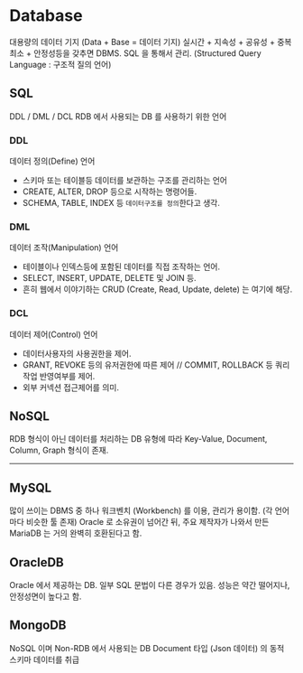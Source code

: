 # Database
  대용량의 데이터 기지 (Data + Base = 데이터 기지)
  실시간 + 지속성 + 공유성 + 중복최소 + 안정성등을 갖추면 DBMS. 
  SQL 을 통해서 관리. (Structured Query Language : 구조적 질의 언어)


## SQL
  DDL / DML / DCL
  RDB 에서 사용되는 DB 를 사용하기 위한 언어

### DDL
  데이터 정의(Define) 언어
  
  - 스키마 또는 테이블등 데이터를 보관하는 구조를 관리하는 언어
  - CREATE, ALTER, DROP 등으로 시작하는 명령어들.
  - SCHEMA, TABLE, INDEX 등 `데이터구조를 정의`한다고 생각.

### DML
  데이터 조작(Manipulation) 언어
  
  - 테이블이나 인덱스등에 포함된 데이터를 직접 조작하는 언어.
  - SELECT, INSERT, UPDATE, DELETE 및 JOIN 등.
  - 흔히 웹에서 이야기하는 CRUD (Create, Read, Update, delete) 는 여기에 해당.
  
### DCL
  데이터 제어(Control) 언어

  - 데이터사용자의 사용권한을 제어.
  - GRANT, REVOKE 등의 유저권한에 따른 제어 // COMMIT, ROLLBACK 등 쿼리작업 반영여부를 제어.
  - 외부 커넥션 접근제어를 의미.

## NoSQL
  RDB 형식이 아닌 데이터를 처리하는 DB
  유형에 따라 Key-Value, Document, Column, Graph 형식이 존재.

-----


## MySQL
  많이 쓰이는 DBMS 중 하나
  워크벤치 (Workbench) 를 이용, 관리가 용이함. (각 언어마다 비슷한 툴 존재)
  Oracle 로 소유권이 넘어간 뒤, 주요 제작자가 나와서 만든 MariaDB 는 거의 완벽히 호환된다고 함.

## OracleDB
  Oracle 에서 제공하는 DB. 일부 SQL 문법이 다른 경우가 있음.
  성능은 약간 떨어지나, 안정성면이 높다고 함.

## MongoDB
  NoSQL 이며 Non-RDB 에서 사용되는 DB
  Document 타입 (Json 데이터) 의 동적 스키마 데이터를 취급

